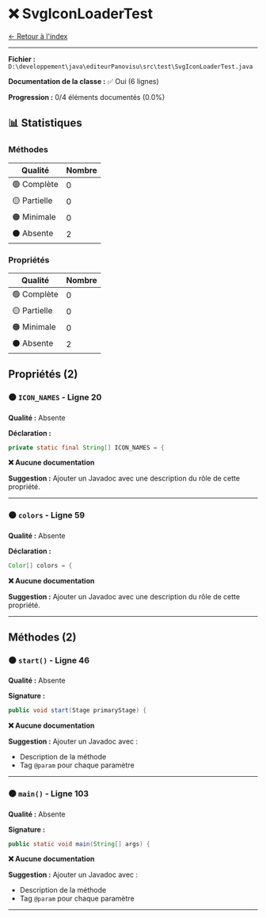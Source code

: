 # ❌ SvgIconLoaderTest

[← Retour à l'index](../ETAT_DOCUMENTATION.md)

---

**Fichier :** `D:\developpement\java\editeurPanovisu\src\test\SvgIconLoaderTest.java`

**Documentation de la classe :** ✅ Oui (6 lignes)

**Progression :** 0/4 éléments documentés (0.0%)

## 📊 Statistiques

### Méthodes

| Qualité | Nombre |
|---------|--------|
| 🟢 Complète | 0 |
| 🟡 Partielle | 0 |
| 🟠 Minimale | 0 |
| ⚫ Absente | 2 |

### Propriétés

| Qualité | Nombre |
|---------|--------|
| 🟢 Complète | 0 |
| 🟡 Partielle | 0 |
| 🟠 Minimale | 0 |
| ⚫ Absente | 2 |

## Propriétés (2)

### ⚫ `ICON_NAMES` - Ligne 20

**Qualité :** Absente

**Déclaration :**
```java
private static final String[] ICON_NAMES = {
```

**❌ Aucune documentation**

**Suggestion :** Ajouter un Javadoc avec une description du rôle de cette propriété.

---

### ⚫ `colors` - Ligne 59

**Qualité :** Absente

**Déclaration :**
```java
Color[] colors = {
```

**❌ Aucune documentation**

**Suggestion :** Ajouter un Javadoc avec une description du rôle de cette propriété.

---

## Méthodes (2)

### ⚫ `start()` - Ligne 46

**Qualité :** Absente

**Signature :**
```java
public void start(Stage primaryStage) {
```

**❌ Aucune documentation**

**Suggestion :** Ajouter un Javadoc avec :
- Description de la méthode
- Tag `@param` pour chaque paramètre

---

### ⚫ `main()` - Ligne 103

**Qualité :** Absente

**Signature :**
```java
public static void main(String[] args) {
```

**❌ Aucune documentation**

**Suggestion :** Ajouter un Javadoc avec :
- Description de la méthode
- Tag `@param` pour chaque paramètre

---

